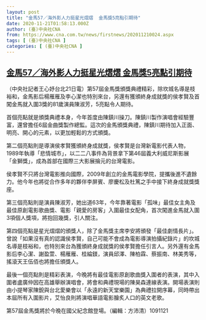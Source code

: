 ```yaml
---
layout: post
title: "金馬57／海外影人力挺星光熠熠  金馬獎5亮點引期待"
date: 2020-11-21T01:58:13.000Z
author: (臺)中央社CNA
from: https://www.cna.com.tw/news/firstnews/202011210024.aspx
tags: [ (臺)中央社CNA ]
categories: [ (臺)中央社CNA ]
---
```

<!--1605923893000-->
[金馬57／海外影人力挺星光熠熠  金馬獎5亮點引期待](https://www.cna.com.tw/news/firstnews/202011210024.aspx)
------

<div>
<div></div><div class="paragraph"><p>（中央社記者王心妤台北21日電）第57屆金馬獎頒獎典禮精彩，除坎城名導是枝裕和，金馬影后楊雁雁及李心潔也特別來台，另還有獲頒終身成就獎的侯孝賢及首闖金馬就入圍3獎的81歲演員陳淑芳，5亮點令人期待。</p><p>首個亮點就是頒獎典禮本身，今年首度由陳鎮川操刀。陳鎮川製作演唱會經驗豐富，還曾擔任6屆金曲獎製作總監。這次的金馬頒獎典禮，陳鎮川期待加入正面、明亮、開心的元素，以更加輕鬆的方式頒獎。</p><p>第二個亮點則是導演侯孝賢獲頒終身成就獎，侯孝賢是台灣新電影代表人物，1989年執導「悲情城市」，以二二八事件為背景拿下第46屆義大利威尼斯影展 「金獅獎」，成為首部在國際三大影展掄元的台灣電影。</p><p>侯孝賢不只將台灣電影推向國際，2009年創立的金馬電影學院，提攜後進不遺餘力。他今年也將從合作多年的夥伴李屏賓、廖慶松及杜篤之手中接下終身成就獎獎座。</p><p>第三個亮點則是演員陳淑芳，她出道63年，今年靠著電影「孤味」最佳女主角及最佳原創電影歌曲獎、電影「親愛的房客」入圍最佳女配角，首次闖進金馬就入圍3項個人獎項，將抱回幾獎，引人關注。</p><p>第四個亮點是星光熠熠的頒獎人，除了金馬獎主席李安將頒發「最佳劇情長片」。曾說「如果沒有真的認識侯孝賢，自己可能不會成為電影導演拍攝紀錄片」的坎城名導是枝裕和，也特別來台為獲頒終身成就獎的侯孝賢擔任引言人。另外還有金馬影后李心潔、謝盈萱、楊雁雁、桂綸鎂，演員邱澤、陳柏霖、蔡振南、林美秀等，搖滾天王伍佰也將擔任頒獎人。</p><p>最後一個亮點則是精彩表演，今晚將有最佳電影原創歌曲獎入圍者的表演，其中入圍者盧廣仲因在高雄舉辦演唱會，將會和典禮現場的陳昊森連線表演。開場表演則由小提琴家陳銳與台北愛樂會以「永遠的新天堂樂園」為典禮拉開序幕，同時帶出本屆所有入圍影片，艾怡良則將演唱華語電影膾炙人口的英文老歌。</p><p>第57屆金馬獎將於今晚在國父紀念館登場。（編輯：方沛清）1091121</p></div>
</div>
